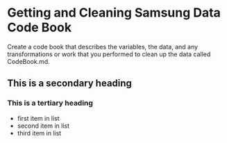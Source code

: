 Getting and Cleaning Samsung Data Code Book
===================

Create a code book that describes the variables, the data, and any transformations or work that you performed to clean up the data called CodeBook.md. 

## This is a secondary heading
### This is a tertiary heading

* first item in list
* second item in list
* third item in list






